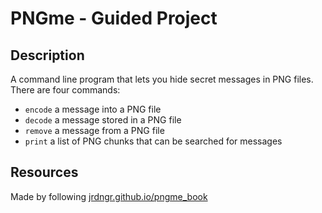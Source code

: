 # PNGme - Guided Project

## Description 

A command line program that lets you hide secret messages in PNG files. There are four commands:

- `encode` a message into a PNG file
- `decode` a message stored in a PNG file
- `remove` a message from a PNG file
- `print` a list of PNG chunks that can be searched for messages

## Resources

Made by following [jrdngr.github.io/pngme_book](https://jrdngr.github.io/pngme_book/)
